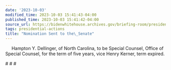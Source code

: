 ```yaml
---
date: '2023-10-03'
modified_time: 2023-10-03 15:41:43-04:00
published_time: 2023-10-03 15:41:42-04:00
source_url: https://bidenwhitehouse.archives.gov/briefing-room/presidential-actions/2023/10/03/nomination-sent-to-the-senate-20/
tags: presidential-actions
title: "Nomination Sent to the\_Senate"
---
```

 
     Hampton Y. Dellinger, of North Carolina, to be Special Counsel,
Office of Special Counsel, for the term of five years, vice Henry
Kerner, term expired.

\# \# \#
